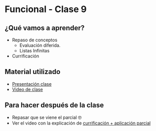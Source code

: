 # Funcional - Clase 9

## ¿Qué vamos a aprender?

* Repaso de conceptos
  * Evaluación diferida.
  * Listas Infinitas
* Currificación

## Material utilizado

* [Presentación clase](https://docs.google.com/presentation/d/1EQD3QG6Fqxjgg_sOdqcOiEPnSVLhNq4y9vd4PUts4z4/edit#slide=id.gdfa38e4ad6_0_28)
* [Video de clase](https://www.youtube.com/watch?v=Gd589_djQrU)

## Para hacer después de la clase

* Repasar que se viene el parcial 🤓
* Ver el video con la explicación de [currificación + aplicación parcial](https://youtu.be/N-Fh6Zf89HU)
